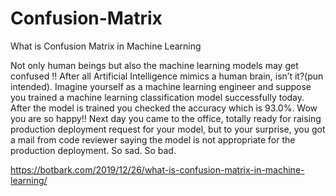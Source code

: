 # Confusion-Matrix
What is Confusion Matrix in Machine Learning

Not only human beings but also the machine learning models may get confused !! After all Artificial Intelligence mimics a human brain, isn’t it?(pun intended). Imagine yourself as a machine learning engineer and suppose you trained a machine learning classification model successfully today. After the model is trained you checked the accuracy which is 93.0%. Wow you are so happy!!
Next day you came to the office, totally ready for raising production deployment request for your model, but to your surprise, you got a mail from code reviewer saying the model is not appropriate for the production deployment. So sad. So bad.

https://botbark.com/2019/12/26/what-is-confusion-matrix-in-machine-learning/
